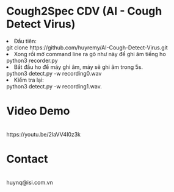 # Cough2Spec CDV (AI - Cough Detect Virus)
<div>
<li>Đầu tiên:<br> 
git clone https://github.com/huyremy/AI-Cough-Detect-Virus.git <br>
<li>Xong rồi mở command line ra gõ như này để ghi âm tiếng ho<br>
python3 recorder.py<br>
<li>Bắt đầu ho để máy ghi âm, máy sẽ ghi âm trong 5s. <br>
<Sau khi ghi âm xong gõ như này để kiểm tra âm tính hay dương tính:<br>
python3 detect.py -w recording0.wav<br>
<li>Kiểm tra lại:<br>
python3 detect.py -w recording1.wav.<br>
<Xong.<br>                                                                    
</div>
<h1>Video Demo</h1><br>
  https://youtu.be/2laVV4I0z3k
<h1>Contact</h1><br>
huynq@isi.com.vn
